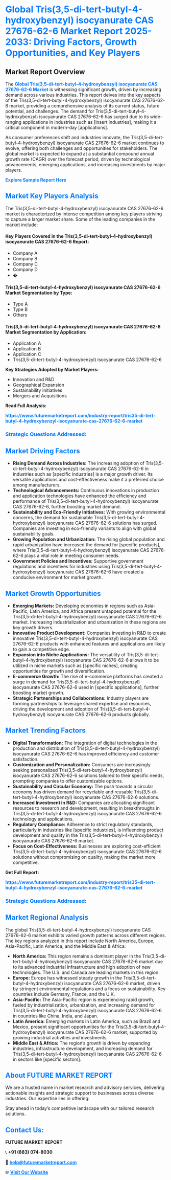 <h1 style="color: #007BFF;">Global Tris(3,5-di-tert-butyl-4-hydroxybenzyl) isocyanurate CAS 27676-62-6 Market Report 2025-2033: Driving Factors, Growth Opportunities, and Key Players</h1>

<section id="overview">
<h2>Market Report Overview</h2>
<p>The <a href="https://www.futuremarketreport.com/industry-report/tris35-di-tert-butyl-4-hydroxybenzyl-isocyanurate-cas-27676-62-6-market" style="color: #007BFF; text-decoration: none;"><strong>Global Tris(3,5-di-tert-butyl-4-hydroxybenzyl) isocyanurate CAS 27676-62-6 Market</strong></a> is witnessing significant growth, driven by increasing demand across various industries. This report delves into the key aspects of the Tris(3,5-di-tert-butyl-4-hydroxybenzyl) isocyanurate CAS 27676-62-6 market, providing a comprehensive analysis of its current status, future potential, and challenges. The demand for Tris(3,5-di-tert-butyl-4-hydroxybenzyl) isocyanurate CAS 27676-62-6 has surged due to its wide-ranging applications in industries such as [insert industries], making it a critical component in modern-day [applications].</p>
<p>As consumer preferences shift and industries innovate, the Tris(3,5-di-tert-butyl-4-hydroxybenzyl) isocyanurate CAS 27676-62-6 market continues to evolve, offering both challenges and opportunities for stakeholders. The global market is expected to expand at a substantial compound annual growth rate (CAGR) over the forecast period, driven by technological advancements, emerging applications, and increasing investments by major players.</p>
</section>

<section id="overview">
<p><a href="https://www.futuremarketreport.com/request-sample/reportId=111072" style="color: #007BFF; text-decoration: none;"><strong>Explore Sample Report Here</strong></a></p>
</section>

<section id="key-players">
<h2 style="color: #007BFF;">Market Key Players Analysis</h2>
<p>The Tris(3,5-di-tert-butyl-4-hydroxybenzyl) isocyanurate CAS 27676-62-6 market is characterized by intense competition among key players striving to capture a larger market share. Some of the leading companies in the market include:</p>
<h4>Key Players Covered in the Tris(3,5-di-tert-butyl-4-hydroxybenzyl) isocyanurate CAS 27676-62-6 Report:</h4>
<ul><li>Company A</li><li>Company B</li><li>Company C</li><li>Company D</li><li>�</li></ul>
<h4>Tris(3,5-di-tert-butyl-4-hydroxybenzyl) isocyanurate CAS 27676-62-6 Market Segmentation by Type:</h4>
<ul><li>Type A</li><li>Type B</li><li>Others</li></ul>

<h4>Tris(3,5-di-tert-butyl-4-hydroxybenzyl) isocyanurate CAS 27676-62-6 Market Segmentation by Application:</h4>
<ul><li>Application A</li><li>Application B</li><li>Application C</li><li>Tris(3,5-di-tert-butyl-4-hydroxybenzyl) isocyanurate CAS 27676-62-6</li></ul>
<p><strong>Key Strategies Adopted by Market Players:</strong></p>
<ul>
<li>Innovation and R&D</li>
<li>Geographical Expansion</li>
<li>Sustainability Initiatives</li>
<li>Mergers and Acquisitions</li>
</ul>
</section>

<section>
<p><strong>Read Full Analysis: </strong></p><a href="https://www.futuremarketreport.com/industry-report/tris35-di-tert-butyl-4-hydroxybenzyl-isocyanurate-cas-27676-62-6-market" style="color: #007BFF; text-decoration: none;"><strong>https://www.futuremarketreport.com/industry-report/tris35-di-tert-butyl-4-hydroxybenzyl-isocyanurate-cas-27676-62-6-market</strong></a>
<h3 style="color: #007BFF;">Strategic Questions Addressed:</h3>
</section>

<section id="driving-factors">
<h2 style="color: #007BFF;">Market Driving Factors</h2>
<ul>
<li><strong>Rising Demand Across Industries:</strong> The increasing adoption of Tris(3,5-di-tert-butyl-4-hydroxybenzyl) isocyanurate CAS 27676-62-6 in industries such as [specific industries] is a major growth driver. Its versatile applications and cost-effectiveness make it a preferred choice among manufacturers.</li>
<li><strong>Technological Advancements:</strong> Continuous innovations in production and application technologies have enhanced the efficiency and performance of Tris(3,5-di-tert-butyl-4-hydroxybenzyl) isocyanurate CAS 27676-62-6, further boosting market demand.</li>
<li><strong>Sustainability and Eco-Friendly Initiatives:</strong> With growing environmental concerns, the demand for sustainable Tris(3,5-di-tert-butyl-4-hydroxybenzyl) isocyanurate CAS 27676-62-6 solutions has surged. Companies are investing in eco-friendly variants to align with global sustainability goals.</li>
<li><strong>Growing Population and Urbanization:</strong> The rising global population and rapid urbanization have increased the demand for [specific products], where Tris(3,5-di-tert-butyl-4-hydroxybenzyl) isocyanurate CAS 27676-62-6 plays a vital role in meeting consumer needs.</li>
<li><strong>Government Policies and Incentives:</strong> Supportive government regulations and incentives for industries using Tris(3,5-di-tert-butyl-4-hydroxybenzyl) isocyanurate CAS 27676-62-6 have created a conducive environment for market growth.</li>
</ul>
</section>

<section id="growth-opportunities">
<h2 style="color: #007BFF;">Market Growth Opportunities</h2>
<ul>
<li><strong>Emerging Markets:</strong> Developing economies in regions such as Asia-Pacific, Latin America, and Africa present untapped potential for the Tris(3,5-di-tert-butyl-4-hydroxybenzyl) isocyanurate CAS 27676-62-6 market. Increasing industrialization and urbanization in these regions are key growth drivers.</li>
<li><strong>Innovative Product Development:</strong> Companies investing in R&D to create innovative Tris(3,5-di-tert-butyl-4-hydroxybenzyl) isocyanurate CAS 27676-62-6 products with enhanced features and applications are likely to gain a competitive edge.</li>
<li><strong>Expansion into Niche Applications:</strong> The versatility of Tris(3,5-di-tert-butyl-4-hydroxybenzyl) isocyanurate CAS 27676-62-6 allows it to be utilized in niche markets such as [specific niches], creating opportunities for growth and diversification.</li>
<li><strong>E-commerce Growth:</strong> The rise of e-commerce platforms has created a surge in demand for Tris(3,5-di-tert-butyl-4-hydroxybenzyl) isocyanurate CAS 27676-62-6 used in [specific applications], further boosting market growth.</li>
<li><strong>Strategic Partnerships and Collaborations:</strong> Industry players are forming partnerships to leverage shared expertise and resources, driving the development and adoption of Tris(3,5-di-tert-butyl-4-hydroxybenzyl) isocyanurate CAS 27676-62-6 products globally.</li>
</ul>
</section>

<section id="trending-factors">
<h2 style="color: #007BFF;">Market Trending Factors</h2>
<ul>
<li><strong>Digital Transformation:</strong> The integration of digital technologies in the production and distribution of Tris(3,5-di-tert-butyl-4-hydroxybenzyl) isocyanurate CAS 27676-62-6 has improved efficiency and customer satisfaction.</li>
<li><strong>Customization and Personalization:</strong> Consumers are increasingly seeking personalized Tris(3,5-di-tert-butyl-4-hydroxybenzyl) isocyanurate CAS 27676-62-6 solutions tailored to their specific needs, prompting companies to offer customizable options.</li>
<li><strong>Sustainability and Circular Economy:</strong> The push towards a circular economy has driven demand for recyclable and reusable Tris(3,5-di-tert-butyl-4-hydroxybenzyl) isocyanurate CAS 27676-62-6 solutions.</li>
<li><strong>Increased Investment in R&D:</strong> Companies are allocating significant resources to research and development, resulting in breakthroughs in Tris(3,5-di-tert-butyl-4-hydroxybenzyl) isocyanurate CAS 27676-62-6 technology and applications.</li>
<li><strong>Regulatory Compliance:</strong> Adherence to strict regulatory standards, particularly in industries like [specific industries], is influencing product development and quality in the Tris(3,5-di-tert-butyl-4-hydroxybenzyl) isocyanurate CAS 27676-62-6 market.</li>
<li><strong>Focus on Cost-Effectiveness:</strong> Businesses are exploring cost-efficient Tris(3,5-di-tert-butyl-4-hydroxybenzyl) isocyanurate CAS 27676-62-6 solutions without compromising on quality, making the market more competitive.</li>
</ul>
</section>

<section>
<p><strong>Get Full Report: </strong></p><a href="https://www.futuremarketreport.com/industry-report/tris35-di-tert-butyl-4-hydroxybenzyl-isocyanurate-cas-27676-62-6-market" style="color: #007BFF; text-decoration: none;"><strong>https://www.futuremarketreport.com/industry-report/tris35-di-tert-butyl-4-hydroxybenzyl-isocyanurate-cas-27676-62-6-market</strong></a>
<h3 style="color: #007BFF;">Strategic Questions Addressed:</h3>
</section>


<section id="regional-analysis">
<h2 style="color: #007BFF;">Market Regional Analysis</h2>
<p>The global Tris(3,5-di-tert-butyl-4-hydroxybenzyl) isocyanurate CAS 27676-62-6 market exhibits varied growth patterns across different regions. The key regions analyzed in this report include North America, Europe, Asia-Pacific, Latin America, and the Middle East & Africa:</p>
<ul>
<li><strong>North America:</strong> This region remains a dominant player in the Tris(3,5-di-tert-butyl-4-hydroxybenzyl) isocyanurate CAS 27676-62-6 market due to its advanced industrial infrastructure and high adoption of new technologies. The U.S. and Canada are leading markets in this region.</li>
<li><strong>Europe:</strong> Europe has witnessed steady growth in the Tris(3,5-di-tert-butyl-4-hydroxybenzyl) isocyanurate CAS 27676-62-6 market, driven by stringent environmental regulations and a focus on sustainability. Key countries include Germany, France, and the U.K.</li>
<li><strong>Asia-Pacific:</strong> The Asia-Pacific region is experiencing rapid growth, fueled by industrialization, urbanization, and increasing demand for Tris(3,5-di-tert-butyl-4-hydroxybenzyl) isocyanurate CAS 27676-62-6 in countries like China, India, and Japan.</li>
<li><strong>Latin America:</strong> Emerging markets in Latin America, such as Brazil and Mexico, present significant opportunities for the Tris(3,5-di-tert-butyl-4-hydroxybenzyl) isocyanurate CAS 27676-62-6 market, supported by growing industrial activities and investments.</li>
<li><strong>Middle East & Africa:</strong> The region’s growth is driven by expanding industries, infrastructure development, and increasing demand for Tris(3,5-di-tert-butyl-4-hydroxybenzyl) isocyanurate CAS 27676-62-6 in sectors like [specific sectors].</li>
</ul>
</section>

<footer>
<h2 style="color: #007BFF;">About FUTURE MARKET REPORT</h2>
<p>We are a trusted name in market research and advisory services, delivering actionable insights and strategic support to businesses across diverse industries. Our expertise lies in offering:</p>

<p>Stay ahead in today’s competitive landscape with our tailored research solutions.</p>

<h2 style="color: #007BFF;">Contact Us:</h2>
<p><strong>FUTURE MARKET REPORT</strong></p>
<p>📞 <strong>+91 (883) 074-8030</strong></p>
<p>📧 <strong><a href="mailto:help@futuremarketreport.com" style="color: #007BFF;">help@futuremarketreport.com</a></strong></p>
<p>🌐 <strong><a href="https://www.futuremarketreport.com/" style="color: #007BFF;">Visit Our Website</a></strong></p>
</footer>